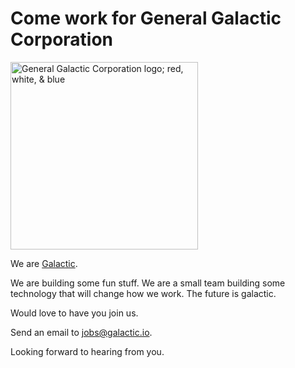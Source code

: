 # Come work for General Galactic Corporation

<img src="https://galactic.io/images/galactic.svg" alt="General Galactic Corporation logo; red, white, & blue" width="300" />

We are [Galactic](http://galactic.io).

We are building some fun stuff. We are a small team building some technology that will change how we work. The future is galactic.

Would love to have you join us. 

Send an email to [jobs@galactic.io](mailto:jobs@galactic.io). 

Looking forward to hearing from you.